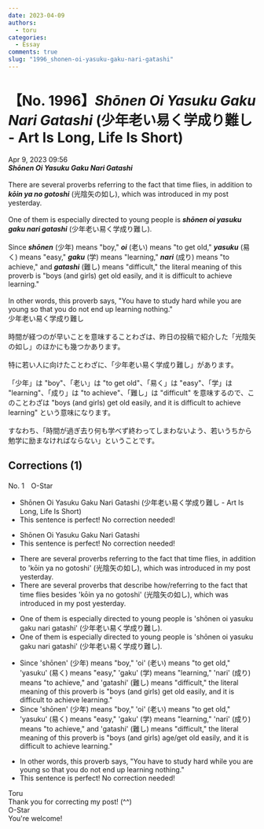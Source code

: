 ```yaml
---
date: 2023-04-09
authors:
  - toru
categories:
  - Essay
comments: true
slug: "1996_shonen-oi-yasuku-gaku-nari-gatashi"
---
```


# 【No. 1996】<strong><em>Shōnen Oi Yasuku Gaku Nari Gatashi</strong></em> (少年老い易く学成り難し - Art Is Long, Life Is Short)
<div class="date">Apr 9, 2023 09:56</div>
<div id="post"><div id="body_show_ori">
<strong><em>Shōnen Oi Yasuku Gaku Nari Gatashi</strong></em><br/><br/>There are several proverbs referring to the fact that time flies, in addition to <strong><em>kōin ya no gotoshi</em></strong> (光陰矢の如し), which was introduced in my post yesterday.<br/><br/>One of them is especially directed to young people is <strong><em>shōnen oi yasuku gaku nari gatashi</em></strong> (少年老い易く学成り難し).<br/><br/>Since <strong><em>shōnen</em></strong> (少年) means "boy," <strong><em>oi</em></strong> (老い) means "to get old," <strong><em>yasuku</em></strong> (易く) means "easy," <strong><em>gaku</em></strong> (学) means "learning," <strong><em>nari</em></strong> (成り) means "to achieve," and <strong><em>gatashi</em></strong> (難し) means "difficult," the literal meaning of this proverb is "boys (and girls) get old easily, and it is difficult to achieve learning."<br/><br/>In other words, this proverb says, "You have to study hard while you are young so that you do not end up learning nothing."
</div></div>

<!-- more -->

<div id="post_ja"><div id="body_show_mo">
少年老い易く学成り難し<br/><br/>時間が経つのが早いことを意味することわざは、昨日の投稿で紹介した「光陰矢の如し」のほかにも幾つかあります。<br/><br/>特に若い人に向けたことわざに、「少年老い易く学成り難し」があります。<br/><br/>「少年」は "boy"、「老い」は "to get old"、「易く」は "easy"、「学」は "learning"、「成り」は "to achieve"、「難し」は "difficult" を意味するので、このことわざは "boys (and girls) get old easily, and it is difficult to achieve learning" という意味になります。<br/><br/>すなわち、「時間が過ぎ去り何も学べず終わってしまわないよう、若いうちから勉学に励まなければならない」ということです。
</div></div>

## Corrections (1)
<div id="block"><div class="first_name"> No. 1　<span class="just_name">O-Star</span></div><div id="block2">
<ul class="correction_field">
<li class="incorrect">Shōnen Oi Yasuku Gaku Nari Gatashi (少年老い易く学成り難し - Art Is Long, Life Is Short)</li>
<li class="corrected perfect">This sentence is perfect! No correction needed!</li>
</ul>
<ul class="correction_field">
<li class="incorrect">Shōnen Oi Yasuku Gaku Nari Gatashi</li>
<li class="corrected perfect">This sentence is perfect! No correction needed!</li>
</ul>
<ul class="correction_field">
<li class="incorrect">There are several proverbs referring to the fact that time flies, in addition to 'kōin ya no gotoshi' (光陰矢の如し), which was introduced in my post yesterday.</li>
<li class="corrected correct">
There are several proverbs<span class="f_blue"> that describe how/referring to the fact that t</span>ime flies <span class="f_bold">besides</span> 'kōin ya no gotoshi' (光陰矢の如し), which was introduced in my post yesterday.
</li>
</ul>
<ul class="correction_field">
<li class="incorrect">One of them is especially directed to young people is 'shōnen oi yasuku gaku nari gatashi' (少年老い易く学成り難し).</li>
<li class="corrected correct">
One of them <span class="sline"><span class="f_red">is</span></span> especially directed to young people is 'shōnen oi yasuku gaku nari gatashi' (少年老い易く学成り難し).
</li>
</ul>
<ul class="correction_field">
<li class="incorrect">Since 'shōnen' (少年) means "boy," 'oi' (老い) means "to get old," 'yasuku' (易く) means "easy," 'gaku' (学) means "learning," 'nari' (成り) means "to achieve," and 'gatashi' (難し) means "difficult," the literal meaning of this proverb is "boys (and girls) get old easily, and it is difficult to achieve learning."</li>
<li class="corrected correct">
Since 'shōnen' (少年) means "boy," 'oi' (老い) means "to get old," 'yasuku' (易く) means "easy," 'gaku' (学) means "learning," 'nari' (成り) means "to achieve," and 'gatashi' (難し) means "difficult," the literal meaning of this proverb is "boys (and girls<span class="f_blue">) age/get old</span> easily, and it is difficult to achieve learning."
</li>
</ul>
<ul class="correction_field">
<li class="incorrect">In other words, this proverb says, "You have to study hard while you are young so that you do not end up learning nothing."</li>
<li class="corrected perfect">This sentence is perfect! No correction needed!</li>
</ul>
</div><div class="name"><span class="just_name">Toru</span><br>
Thank you for correcting my post! (^^)
</div>
<div class="name"><span class="just_name">O-Star</span><br>
You're welcome!
</div>
</div>
